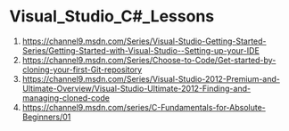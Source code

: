 # Visual_Studio_C#_Lessons

1. https://channel9.msdn.com/Series/Visual-Studio-Getting-Started-Series/Getting-Started-with-Visual-Studio--Setting-up-your-IDE
2. https://channel9.msdn.com/Series/Choose-to-Code/Get-started-by-cloning-your-first-Git-repository
3. https://channel9.msdn.com/Series/Visual-Studio-2012-Premium-and-Ultimate-Overview/Visual-Studio-Ultimate-2012-Finding-and-managing-cloned-code
4. https://channel9.msdn.com/series/C-Fundamentals-for-Absolute-Beginners/01
